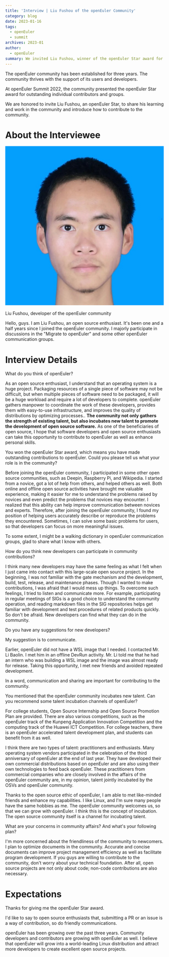 ```yaml
---
title: 'Interview | Liu Fushou of the openEuler Community'
category: blog
date: 2023-01-16
tags:
  - openEuler
  - summit
archives: 2023-01
author:
  - openEuler
summary: We invited Liu Fushou, winner of the openEuler Star award for individual contributors, to share his learning and work in the community and introduce how to contribute to the community.
---
```



The openEuler community has been established for three years. The community thrives with the support of its users and developers.

At openEuler Summit 2022, the community presented the openEuler Star award for outstanding individual contributors and groups.  

We are honored to invite Liu Fushou, an openEuler Star, to share his learning and work in the community and introduce how to contribute to the community.

About the Interviewee
====================

![图片](./liufushou/media/image1.jpeg)

Liu Fushou, developer of the openEuler community

Hello, guys. I am Liu Fushou, an open source enthusiast. It's been one and a half years since I joined the openEuler community. I majorly participate in discussions in the "Migrate to openEuler" and some other openEuler communication groups.

Interview Details
=============

<p style="color:var(--e-color-brand1)">What do you think of openEuler?</p>

As an open source enthusiast, I understand that an operating system is a huge project. Packaging resources of a single piece of software may not be difficult, but when multiple pieces of software need to be packaged, it will be a huge workload and require a lot of developers to complete. openEuler gathers manpower to coordinate the work of these developers, provides them with easy-to-use infrastructure, and improves the quality of distributions by optimizing processes.. **The community not only gathers the strength of existing talent, but also incubates new talent to promote the development of open source software.** As one of the beneficiaries of open source, I hope that software developers and open source enthusiasts can take this opportunity to contribute to openEuler as well as enhance personal skills.

<p style="color:var(--e-color-brand1)">You won the openEuler Star award, which means you have made outstanding contributions to openEuler. Could you please tell us what your role is in the community?</p>

Before joining the openEuler community, I participated in some other open source communities, such as Deepin, Raspberry Pi, and Wikipedia. I started from a novice, got a lot of help from others, and helped others as well. Both online and offline open source activities have brought me valuable experience, making it easier for me to understand the problems raised by novices and even predict the problems that novices may encounter. I realized that this ability can help improve communication between novices and experts. Therefore, after joining the openEuler community, I found my position of helping users accurately describe or reproduce the problems they encountered. Sometimes, I can solve some basic problems for users, so that developers can focus on more meaningful issues.

To some extent, I might be a walking dictionary in openEuler communication groups, glad to share what I know with others. 

<p style="color:var(--e-color-brand1)">How do you think new developers can participate in community contributions?</p>

I think many new developers may have the same feeling as what I felt when I just came into contact with this large-scale open source project. In the beginning, I was not familiar with the gate mechanism and the development, build, test, release, and maintenance phases. Though I wanted to make contributions, I was afraid that I would mess up things. To overcome such feelings, I tried to listen and communicate more. For example, participating in regular meetings of SIGs is a good choice to understand the community operation, and reading markdown files in the SIG repositories helps get familiar with development and test procedures of related products quickly. So don't be afraid. New developers can find what they can do in the community.

<p style="color:var(--e-color-brand1)">Do you have any suggestions for new developers?</p>

My suggestion is to communicate.

Earlier, openEuler did not have a WSL image that I needed. I contacted Mr. Li Baolin. I met him in an offline DevRun activity. Mr. Li told me that he had an intern who was building a WSL image and the image was almost ready for release. Taking this opportunity, I met new friends and avoided repeated development.

In a word, communication and sharing are important for contributing to the community.

<p style="color:var(--e-color-brand1)">You mentioned that the openEuler community incubates new talent. Can you recommend some talent incubation channels of openEuler?</p>

For college students, Open Source Internship and Open Source Promotion Plan are provided. There are also various competitions, such as the openEuler track of the Kunpeng Application Innovation Competition and the computing track of the Huawei ICT Competition. For college teachers, there is an openEuler accelerated talent development plan, and students can benefit from it as well.

I think there are two types of talent: practitioners and enthusiasts. Many operating system vendors participated in the celebration of the third anniversary of openEuler at the end of last year. They have developed their own commercial distributions based on openEuler and are also using their own technologies to feed back openEuler. These practitioners from commercial companies who are closely involved in the affairs of the openEuler community are, in my opinion, talent jointly incubated by the OSVs and openEuler community.

Thanks to the open source ethic of openEuler, I am able to met like-minded friends and enhance my capabilities. I like Linux, and I'm sure many people have the same hobbies as me. The openEuler community welcomes us, so that we can grow with openEuler. I think this is the concept of incubation. The open source community itself is a channel for incubating talent.

<p style="color:var(--e-color-brand1)">What are your concerns in community affairs? And what's your following plan?</p>

I'm more concerned about the friendliness of the community to newcomers. I plan to optimize documents in the community. Accurate and concise documents can improve project management efficiency as well as facilitate program development. If you guys are willing to contribute to the community, don't worry about your technical foundation. After all, open source projects are not only about code; non-code contributions are also necessary.

Expectations
====

Thanks for giving me the openEuler Star award.

I'd like to say to open source enthusiasts that, submitting a PR or an issue is a way of contribution, so do friendly communications.

openEuler has been growing over the past three years. Community developers and contributors are growing with openEuler as well. I believe that openEuler will grow into a world-leading Linux distribution and attract more developers to create excellent open source projects.
